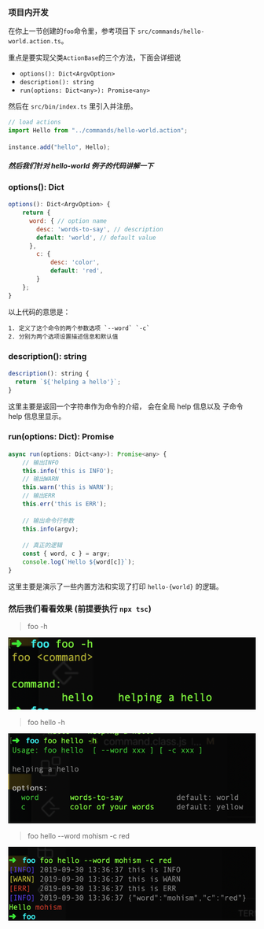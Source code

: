 ### 项目内开发

在你上一节创建的`foo`命令里，参考项目下 `src/commands/hello-world.action.ts`。

重点是要实现父类`ActionBase`的三个方法，下面会详细说

- `options(): Dict<ArgvOption>`
- `description(): string`
- `run(options: Dict<any>): Promise<any>`

然后在 `src/bin/index.ts` 里引入并注册。

```javascript
// load actions
import Hello from "../commands/hello-world.action";

instance.add("hello", Hello);
```

##### 然后我们针对 hello-world 例子的代码讲解一下

### options(): Dict<ArgvOption>

```javascript
options(): Dict<ArgvOption> {
	return {
	  word: { // option name
	    desc: 'words-to-say', // description
	    default: 'world', // default value
	  },
		c: {
			desc: 'color',
			default: 'red',
		}
	};
}

```

以上代码的意思是：

    1. 定义了这个命令的两个参数选项 `--word` `-c`
    2. 分别为两个选项设置描述信息和默认值

### description(): string

```javascript
description(): string {
  return `${'helping a hello'}`;
}
```

这里主要是返回一个字符串作为命令的介绍，
会在全局 help 信息以及 子命令 help 信息里显示。

### run(options: Dict<any>): Promise<any>

```javascript
async run(options: Dict<any>): Promise<any> {
	// 输出INFO
	this.info('this is INFO');
	// 输出WARN
	this.warn('this is WARN');
	// 输出ERR
	this.err('this is ERR');

	// 输出命令行参数
	this.info(argv);

	// 真正的逻辑
	const { word, c } = argv;
	console.log(`Hello ${word[c]}`);
}
```

这里主要是演示了一些内置方法和实现了打印 `hello-{world}` 的逻辑。

### 然后我们看看效果 (前提要执行 `npx tsc`)

> foo -h

![](./assets/1.png)

> foo hello -h

![](./assets/2.png)

> foo hello --word mohism -c red

![](./assets/3.png)
